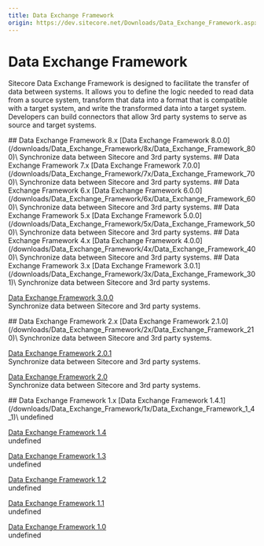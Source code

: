 ```yaml
---
title: Data Exchange Framework
origin: https://dev.sitecore.net/Downloads/Data_Exchange_Framework.aspx
---
```


# Data Exchange Framework

Sitecore Data Exchange Framework is designed to facilitate the transfer of data between systems. It allows you to define the logic needed to read data from a source system, transform that data into a format that is compatible with a target system, and write the transformed data into a target system. Developers can build connectors that allow 3rd party systems to serve as source and target systems.

<Card variant='outlineRaised' px={0} mb={8}>
<CardHeader>
## Data Exchange Framework 8.x
</CardHeader>
<CardBody>
[Data Exchange Framework 8.0.0](/downloads/Data_Exchange_Framework/8x/Data_Exchange_Framework_800)\
Synchronize data between Sitecore and 3rd party systems.


</CardBody>          
</Card>
<Card variant='outlineRaised' px={0} mb={8}>
<CardHeader>
## Data Exchange Framework 7.x
</CardHeader>
<CardBody>
[Data Exchange Framework 7.0.0](/downloads/Data_Exchange_Framework/7x/Data_Exchange_Framework_700)\
Synchronize data between Sitecore and 3rd party systems.


</CardBody>          
</Card>
<Card variant='outlineRaised' px={0} mb={8}>
<CardHeader>
## Data Exchange Framework 6.x
</CardHeader>
<CardBody>
[Data Exchange Framework 6.0.0](/downloads/Data_Exchange_Framework/6x/Data_Exchange_Framework_600)\
Synchronize data between Sitecore and 3rd party systems.


</CardBody>          
</Card>
<Card variant='outlineRaised' px={0} mb={8}>
<CardHeader>
## Data Exchange Framework 5.x
</CardHeader>
<CardBody>
[Data Exchange Framework 5.0.0](/downloads/Data_Exchange_Framework/5x/Data_Exchange_Framework_500)\
Synchronize data between Sitecore and 3rd party systems.


</CardBody>          
</Card>
<Card variant='outlineRaised' px={0} mb={8}>
<CardHeader>
## Data Exchange Framework 4.x
</CardHeader>
<CardBody>
[Data Exchange Framework 4.0.0](/downloads/Data_Exchange_Framework/4x/Data_Exchange_Framework_400)\
Synchronize data between Sitecore and 3rd party systems.


</CardBody>          
</Card>
<Card variant='outlineRaised' px={0} mb={8}>
<CardHeader>
## Data Exchange Framework 3.x
</CardHeader>
<CardBody>
[Data Exchange Framework 3.0.1](/downloads/Data_Exchange_Framework/3x/Data_Exchange_Framework_301)\
Synchronize data between Sitecore and 3rd party systems.

[Data Exchange Framework 3.0.0](/downloads/Data_Exchange_Framework/3x/Data_Exchange_Framework_300)\
Synchronize data between Sitecore and 3rd party systems.


</CardBody>          
</Card>
<Card variant='outlineRaised' px={0} mb={8}>
<CardHeader>
## Data Exchange Framework 2.x
</CardHeader>
<CardBody>
[Data Exchange Framework 2.1.0](/downloads/Data_Exchange_Framework/2x/Data_Exchange_Framework_210)\
Synchronize data between Sitecore and 3rd party systems.

[Data Exchange Framework 2.0.1](/downloads/Data_Exchange_Framework/2x/Data_Exchange_Framework_201)\
Synchronize data between Sitecore and 3rd party systems.

[Data Exchange Framework 2.0](/downloads/Data_Exchange_Framework/2x/Data_Exchange_Framework_20)\
Synchronize data between Sitecore and 3rd party systems.


</CardBody>          
</Card>
<Card variant='outlineRaised' px={0} mb={8}>
<CardHeader>
## Data Exchange Framework 1.x
</CardHeader>
<CardBody>
[Data Exchange Framework 1.4.1](/downloads/Data_Exchange_Framework/1x/Data_Exchange_Framework_1_4_1)\
undefined

[Data Exchange Framework 1.4](/downloads/Data_Exchange_Framework/1x/Data_Exchange_Framework_1_4)\
undefined

[Data Exchange Framework 1.3](/downloads/Data_Exchange_Framework/1x/Data_Exchange_Framework_1_3)\
undefined

[Data Exchange Framework 1.2](/downloads/Data_Exchange_Framework/1x/Data_Exchange_Framework_1_2)\
undefined

[Data Exchange Framework 1.1](/downloads/Data_Exchange_Framework/1x/Data_Exchange_Framework_11)\
undefined

[Data Exchange Framework 1.0](/downloads/Data_Exchange_Framework/1x/Data_Exchange_Framework_10)\
undefined


</CardBody>          
</Card>